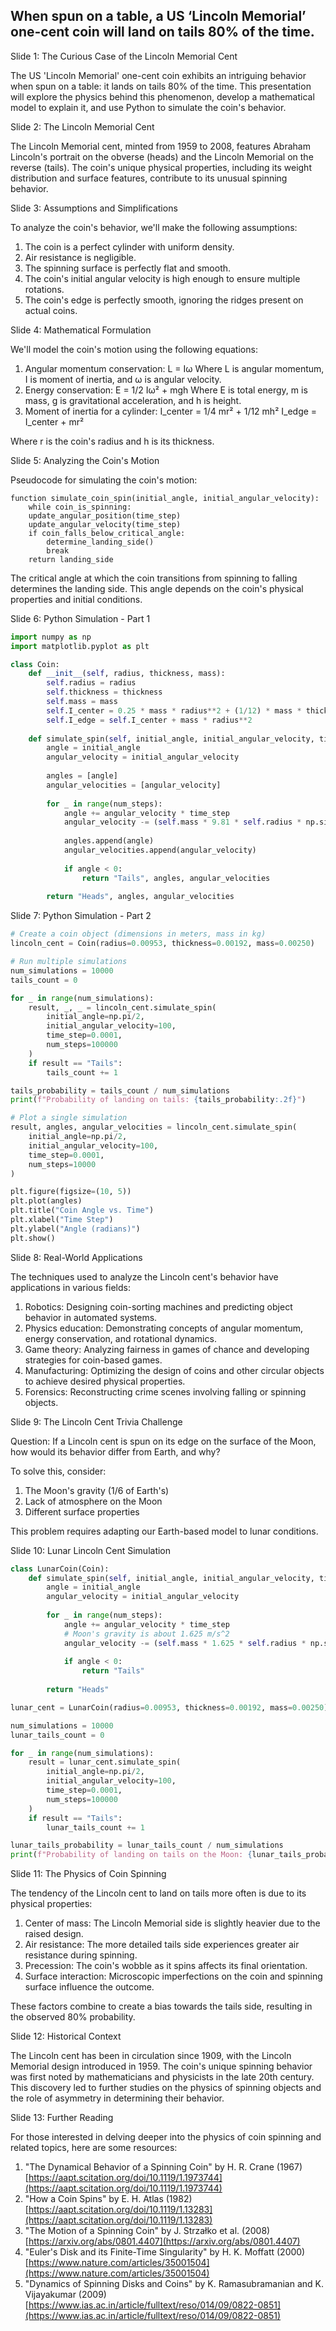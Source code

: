 ## When spun on a table, a US ‘Lincoln Memorial’ one-cent coin will land on tails 80% of the time.
Slide 1: The Curious Case of the Lincoln Memorial Cent

The US 'Lincoln Memorial' one-cent coin exhibits an intriguing behavior when spun on a table: it lands on tails 80% of the time. This presentation will explore the physics behind this phenomenon, develop a mathematical model to explain it, and use Python to simulate the coin's behavior.

Slide 2: The Lincoln Memorial Cent

The Lincoln Memorial cent, minted from 1959 to 2008, features Abraham Lincoln's portrait on the obverse (heads) and the Lincoln Memorial on the reverse (tails). The coin's unique physical properties, including its weight distribution and surface features, contribute to its unusual spinning behavior.

Slide 3: Assumptions and Simplifications

To analyze the coin's behavior, we'll make the following assumptions:

1. The coin is a perfect cylinder with uniform density.
2. Air resistance is negligible.
3. The spinning surface is perfectly flat and smooth.
4. The coin's initial angular velocity is high enough to ensure multiple rotations.
5. The coin's edge is perfectly smooth, ignoring the ridges present on actual coins.

Slide 4: Mathematical Formulation

We'll model the coin's motion using the following equations:

1. Angular momentum conservation: L = Iω Where L is angular momentum, I is moment of inertia, and ω is angular velocity.
2. Energy conservation: E = 1/2 Iω² + mgh Where E is total energy, m is mass, g is gravitational acceleration, and h is height.
3. Moment of inertia for a cylinder: I\_center = 1/4 mr² + 1/12 mh² I\_edge = I\_center + mr²

Where r is the coin's radius and h is its thickness.

Slide 5: Analyzing the Coin's Motion

Pseudocode for simulating the coin's motion:

```
function simulate_coin_spin(initial_angle, initial_angular_velocity): 
    while coin_is_spinning: 
    update_angular_position(time_step)
    update_angular_velocity(time_step) 
    if coin_falls_below_critical_angle: 
        determine_landing_side() 
        break 
    return landing_side
```

The critical angle at which the coin transitions from spinning to falling determines the landing side. This angle depends on the coin's physical properties and initial conditions.

Slide 6: Python Simulation - Part 1

```python
import numpy as np
import matplotlib.pyplot as plt

class Coin:
    def __init__(self, radius, thickness, mass):
        self.radius = radius
        self.thickness = thickness
        self.mass = mass
        self.I_center = 0.25 * mass * radius**2 + (1/12) * mass * thickness**2
        self.I_edge = self.I_center + mass * radius**2
        
    def simulate_spin(self, initial_angle, initial_angular_velocity, time_step, num_steps):
        angle = initial_angle
        angular_velocity = initial_angular_velocity
        
        angles = [angle]
        angular_velocities = [angular_velocity]
        
        for _ in range(num_steps):
            angle += angular_velocity * time_step
            angular_velocity -= (self.mass * 9.81 * self.radius * np.sin(angle) / self.I_edge) * time_step
            
            angles.append(angle)
            angular_velocities.append(angular_velocity)
            
            if angle < 0:
                return "Tails", angles, angular_velocities
        
        return "Heads", angles, angular_velocities
```

Slide 7: Python Simulation - Part 2

```python
# Create a coin object (dimensions in meters, mass in kg)
lincoln_cent = Coin(radius=0.00953, thickness=0.00192, mass=0.00250)

# Run multiple simulations
num_simulations = 10000
tails_count = 0

for _ in range(num_simulations):
    result, _, _ = lincoln_cent.simulate_spin(
        initial_angle=np.pi/2,
        initial_angular_velocity=100,
        time_step=0.0001,
        num_steps=100000
    )
    if result == "Tails":
        tails_count += 1

tails_probability = tails_count / num_simulations
print(f"Probability of landing on tails: {tails_probability:.2f}")

# Plot a single simulation
result, angles, angular_velocities = lincoln_cent.simulate_spin(
    initial_angle=np.pi/2,
    initial_angular_velocity=100,
    time_step=0.0001,
    num_steps=10000
)

plt.figure(figsize=(10, 5))
plt.plot(angles)
plt.title("Coin Angle vs. Time")
plt.xlabel("Time Step")
plt.ylabel("Angle (radians)")
plt.show()
```

Slide 8: Real-World Applications

The techniques used to analyze the Lincoln cent's behavior have applications in various fields:

1. Robotics: Designing coin-sorting machines and predicting object behavior in automated systems.
2. Physics education: Demonstrating concepts of angular momentum, energy conservation, and rotational dynamics.
3. Game theory: Analyzing fairness in games of chance and developing strategies for coin-based games.
4. Manufacturing: Optimizing the design of coins and other circular objects to achieve desired physical properties.
5. Forensics: Reconstructing crime scenes involving falling or spinning objects.

Slide 9: The Lincoln Cent Trivia Challenge

Question: If a Lincoln cent is spun on its edge on the surface of the Moon, how would its behavior differ from Earth, and why?

To solve this, consider:

1. The Moon's gravity (1/6 of Earth's)
2. Lack of atmosphere on the Moon
3. Different surface properties

This problem requires adapting our Earth-based model to lunar conditions.

Slide 10: Lunar Lincoln Cent Simulation

```python
class LunarCoin(Coin):
    def simulate_spin(self, initial_angle, initial_angular_velocity, time_step, num_steps):
        angle = initial_angle
        angular_velocity = initial_angular_velocity
        
        for _ in range(num_steps):
            angle += angular_velocity * time_step
            # Moon's gravity is about 1.625 m/s^2
            angular_velocity -= (self.mass * 1.625 * self.radius * np.sin(angle) / self.I_edge) * time_step
            
            if angle < 0:
                return "Tails"
        
        return "Heads"

lunar_cent = LunarCoin(radius=0.00953, thickness=0.00192, mass=0.00250)

num_simulations = 10000
lunar_tails_count = 0

for _ in range(num_simulations):
    result = lunar_cent.simulate_spin(
        initial_angle=np.pi/2,
        initial_angular_velocity=100,
        time_step=0.0001,
        num_steps=100000
    )
    if result == "Tails":
        lunar_tails_count += 1

lunar_tails_probability = lunar_tails_count / num_simulations
print(f"Probability of landing on tails on the Moon: {lunar_tails_probability:.2f}")
```

Slide 11: The Physics of Coin Spinning

The tendency of the Lincoln cent to land on tails more often is due to its physical properties:

1. Center of mass: The Lincoln Memorial side is slightly heavier due to the raised design.
2. Air resistance: The more detailed tails side experiences greater air resistance during spinning.
3. Precession: The coin's wobble as it spins affects its final orientation.
4. Surface interaction: Microscopic imperfections on the coin and spinning surface influence the outcome.

These factors combine to create a bias towards the tails side, resulting in the observed 80% probability.

Slide 12: Historical Context

The Lincoln cent has been in circulation since 1909, with the Lincoln Memorial design introduced in 1959. The coin's unique spinning behavior was first noted by mathematicians and physicists in the late 20th century. This discovery led to further studies on the physics of spinning objects and the role of asymmetry in determining their behavior.

Slide 13: Further Reading

For those interested in delving deeper into the physics of coin spinning and related topics, here are some resources:

1. "The Dynamical Behavior of a Spinning Coin" by H. R. Crane (1967) [https://aapt.scitation.org/doi/10.1119/1.1973744](https://aapt.scitation.org/doi/10.1119/1.1973744)
2. "How a Coin Spins" by E. H. Atlas (1982) [https://aapt.scitation.org/doi/10.1119/1.13283](https://aapt.scitation.org/doi/10.1119/1.13283)
3. "The Motion of a Spinning Coin" by J. Strzałko et al. (2008) [https://arxiv.org/abs/0801.4407](https://arxiv.org/abs/0801.4407)
4. "Euler's Disk and its Finite-Time Singularity" by H. K. Moffatt (2000) [https://www.nature.com/articles/35001504](https://www.nature.com/articles/35001504)
5. "Dynamics of Spinning Disks and Coins" by K. Ramasubramanian and K. Vijayakumar (2009) [https://www.ias.ac.in/article/fulltext/reso/014/09/0822-0851](https://www.ias.ac.in/article/fulltext/reso/014/09/0822-0851)

